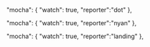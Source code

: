 "mocha": {
    "watch": true,
    "reporter":"dot"
},

"mocha": {
    "watch": true,
    "reporter":"nyan"
},

"mocha": {
    "watch": true,
    "reporter":"landing"
  },